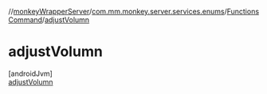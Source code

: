 //[monkeyWrapperServer](../../../../index.md)/[com.mm.monkey.server.services.enums](../../index.md)/[FunctionsCommand](../index.md)/[adjustVolumn](index.md)

# adjustVolumn

[androidJvm]\
[adjustVolumn](index.md)